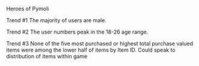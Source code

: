 Heroes of Pymoli

Trend #1
The majority of users are male.

Trend #2
The user numbers peak in the 18-26 age range.

Trend #3
None of the five most purchased or highest total purchase valued items were among the lower half of items by Item ID. Could speak to distribution of items within game